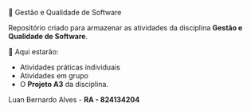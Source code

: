 📘 Gestão e Qualidade de Software  

Repositório criado para armazenar as atividades da disciplina **Gestão e Qualidade de Software**.  

📂 Aqui estarão:  

- Atividades práticas individuais
- Atividades em grupo
- O **Projeto A3** da disciplina.

Luan Bernardo Alves - **RA - 824134204**
